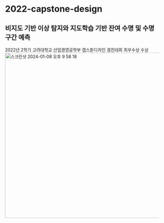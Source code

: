 # 2022-capstone-design
## 비지도 기반 이상 탐지와 지도학습 기반 잔여 수명 및 수명 구간 예측  

2022년 2학기 고려대학교 산업경영공학부 캡스톤디자인 경진대회 최우수상 수상  
<img width="543" alt="스크린샷 2024-01-08 오후 9 58 18" src="https://github.com/ghghgj/2022-capstone-design/assets/56988312/f3c2a415-4e30-45e4-ac92-f047c0fd9b2f">
